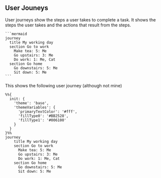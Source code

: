## User Jouneys

User journeys show the steps a user takes to complete a task. It shows the steps the user takes and the actions that result from the steps.

    ```mermaid
    journey
      title My working day
      section Go to work
        Make tea: 5: Me
        Go upstairs: 3: Me
        Do work: 1: Me, Cat
      section Go home
        Go downstairs: 5: Me
        Sit down: 5: Me
    ```

This shows the following user journey (although not mine)

```mermaid
%%{
  init: {
    'theme': 'base',
    'themeVariables': {
      'primaryTextColor': '#fff',
      'fillType0': '#BB2528',
      'fillType1': '#006100'
    }
  }
}%%
journey
    title My working day
    section Go to work
      Make tea: 5: Me
      Go upstairs: 3: Me
      Do work: 1: Me, Cat
    section Go home
      Go downstairs: 5: Me
      Sit down: 5: Me
```
